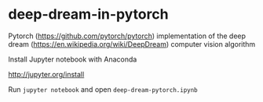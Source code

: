 # deep-dream-in-pytorch
Pytorch (https://github.com/pytorch/pytorch) implementation of the deep dream (https://en.wikipedia.org/wiki/DeepDream) computer vision algorithm

Install Jupyter notebook with Anaconda

http://jupyter.org/install

Run `jupyter notebook` and open `deep-dream-pytorch.ipynb`
